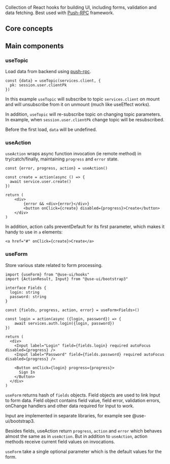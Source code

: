 Collection of React hooks for building UI, including forms, validation and data fetching. 
Best used with [Push-RPC](https://github.com/vasyas/push-rpc) framework.

## Core concepts



## Main components

### useTopic

Load data from backend using [push-rpc](https://github.com/vasyas/push-rpc).

```
const {data} = useTopic(services.client, {
  pk: session.user.clientPk
})
```

In this example `useTopic` will subscribe to topic `services.client` on mount and 
will unsubscribe from it on unmount (much like useEffect works). 

In addition, `useTopic` will re-subscribe topic on changing topic parameters.
In example, when `session.user.clientPk` change topic will be resubscribed. 

Before the first load, `data` will be undefined. 

### useAction

`useAction` wraps async function invocation (ie remote method) in try/catch/finally, 
maintaining `progress` and `error` state.

```
const {error, progress, action} = useAction()

const create = action(async () => {
  await service.user.create()
})

return (
    <div>
        {error && <div>{error}</div>}
        <button onClick={create} disabled={progress}>Create</button>
    </div>
)
```

In addition, action calls preventDefault for its first parameter, which makes it handy to use in `a` elements:
```
<a href="#" onClick={create}>Create</a>
```

### useForm

Store various state related to form processing.
```
import {useForm} from "@use-ui/hooks"
import {ActionResult, Input} from "@use-ui/bootstrap3"

interface Fields {
  login: string
  password: string
}

const {fields, progress, action, error} = useForm<Fields>()

const login = action(async ({login, password}) => {
    await services.auth.login({login, password})
})

return (
  <div>
    <Input label="Login" field={fields.login} required autoFocus disabled={progress} />
    <Input label="Password" field={fields.password} required autoFocus disabled={progress} />

    <Button onClick={login} progress={progress}>
      Sign In
    </Button>
  </div>
)

```

`useForm` returns hash of `fields` objects. Field objects are used to link Input to form data. Field object contains
field value, field error, validation errors, onChange handlers and other data required for Input to work.

Input are implemented in separate libraries, for example see @use-ui/bootstrap3.

Besides fields, useAction return `progress`, `action` and `error` which behaves almost the same as in `useAction`.
But in addition to `useAction`, action methods receive current field values on invocations.
  
`useForm` take a single optional parameter which is the default values for the form.
 